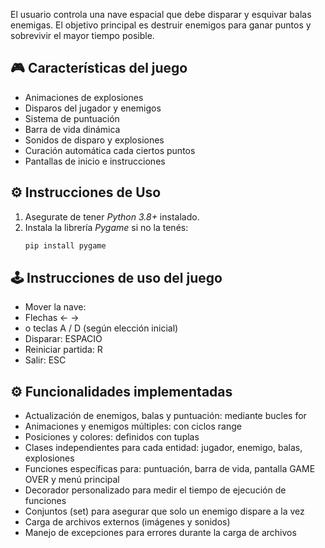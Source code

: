 El usuario controla una nave espacial que debe disparar y esquivar balas enemigas. El objetivo principal es destruir enemigos para ganar puntos y sobrevivir el mayor tiempo posible.

## 🎮 **Características del juego**
- Animaciones de explosiones
- Disparos del jugador y enemigos
- Sistema de puntuación
- Barra de vida dinámica
- Sonidos de disparo y explosiones
- Curación automática cada ciertos puntos
- Pantallas de inicio e instrucciones

## ⚙️ **Instrucciones de Uso**
1. Asegurate de tener *Python 3.8+* instalado.
2. Instala la librería *Pygame* si no la tenés:
   ```bash
   pip install pygame
   
## 🕹️ **Instrucciones de uso del juego**
- Mover la nave:
- Flechas ← →
- o teclas A / D (según elección inicial)
- Disparar: ESPACIO
- Reiniciar partida: R
- Salir: ESC

## ⚙️ **Funcionalidades implementadas**
- Actualización de enemigos, balas y puntuación: mediante bucles for
- Animaciones y enemigos múltiples: con ciclos range
- Posiciones y colores: definidos con tuplas
- Clases independientes para cada entidad: jugador, enemigo, balas, explosiones
- Funciones específicas para: puntuación, barra de vida, pantalla GAME OVER y menú principal
- Decorador personalizado para medir el tiempo de ejecución de funciones
- Conjuntos (set) para asegurar que solo un enemigo dispare a la vez
- Carga de archivos externos (imágenes y sonidos)
- Manejo de excepciones para errores durante la carga de archivos
